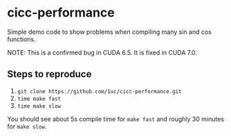 # cicc-performance
Simple demo code to show problems when compiling many sin and cos functions.

NOTE: This is a confirmed bug in CUDA 6.5. It is fixed in CUDA 7.0.

## Steps to reproduce
1. `git clone https://github.com/1uc/cicc-performance.git`
2. `time make fast`
3. `time make slow`

You should see about 5s compile time for `make fast` and roughly 30 minutes for
`make slow`.
